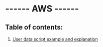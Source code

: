 # ------ AWS ------
## Table of contents:
1. [User data script example and explanation](userDataScript/readme.md)